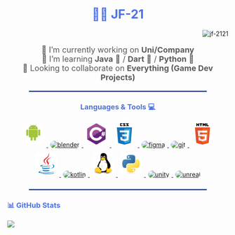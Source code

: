 <h1 align="center" style="color: #4e73df;">👨‍💻 JF-21</h1>

<p align="right"> 
  <img src="https://komarev.com/ghpvc/?username=jf-2121&label=Profile%20views&color=0e75b6&style=flat" alt="jf-2121" />
</p>

<p align="center" style="font-size: 18px; color: #5a5a5a;"> 
  🚀 I’m currently working on <b>Uni/Company</b> <br> 🌱 I’m learning <b>Java</b> 🤖 / <b>Dart</b> 🎯 / <b>Python</b> 🐍 <br> 🤝 Looking to collaborate on <b>Everything (Game Dev Projects)</b>
</p>

<hr style="border: 1px solid #4e73df; width: 80%; margin: 20px auto;" />

<h3 align="center" style="color: #4e73df;">Languages & Tools 💻</h3>

<p align="center">
  <!-- Add rounded corners for style -->
  <a href="https://developer.android.com" target="_blank" rel="noreferrer">
    <img src="https://raw.githubusercontent.com/devicons/devicon/master/icons/android/android-original-wordmark.svg" alt="android" width="50" height="50" style="border-radius: 12px; margin: 5px;"/>
  </a> 
  <a href="https://www.blender.org/" target="_blank" rel="noreferrer">
    <img src="https://download.blender.org/branding/community/blender_community_badge_white.svg" alt="blender" width="50" height="50" style="border-radius: 12px; margin: 5px;" />
  </a> 
  <a href="https://www.w3schools.com/cs/" target="_blank" rel="noreferrer">
    <img src="https://raw.githubusercontent.com/devicons/devicon/master/icons/csharp/csharp-original.svg" alt="csharp" width="50" height="50" style="border-radius: 12px; margin: 5px;" />
  </a> 
  <a href="https://www.w3schools.com/css/" target="_blank" rel="noreferrer">
    <img src="https://raw.githubusercontent.com/devicons/devicon/master/icons/css3/css3-original-wordmark.svg" alt="css3" width="50" height="50" style="border-radius: 12px; margin: 5px;" />
  </a> 
  <a href="https://www.figma.com/" target="_blank" rel="noreferrer">
    <img src="https://www.vectorlogo.zone/logos/figma/figma-icon.svg" alt="figma" width="50" height="50" style="border-radius: 12px; margin: 5px;" />
  </a> 
  <a href="https://git-scm.com/" target="_blank" rel="noreferrer">
    <img src="https://www.vectorlogo.zone/logos/git-scm/git-scm-icon.svg" alt="git" width="50" height="50" style="border-radius: 12px; margin: 5px;" />
  </a> 
  <a href="https://www.w3.org/html/" target="_blank" rel="noreferrer">
    <img src="https://raw.githubusercontent.com/devicons/devicon/master/icons/html5/html5-original-wordmark.svg" alt="html5" width="50" height="50" style="border-radius: 12px; margin: 5px;" />
  </a> 
  <a href="https://www.java.com" target="_blank" rel="noreferrer">
    <img src="https://raw.githubusercontent.com/devicons/devicon/master/icons/java/java-original.svg" alt="java" width="50" height="50" style="border-radius: 12px; margin: 5px;" />
  </a> 
  <a href="https://kotlinlang.org" target="_blank" rel="noreferrer">
    <img src="https://www.vectorlogo.zone/logos/kotlinlang/kotlinlang-icon.svg" alt="kotlin" width="50" height="50" style="border-radius: 12px; margin: 5px;" />
  </a> 
  <a href="https://www.linux.org/" target="_blank" rel="noreferrer">
    <img src="https://raw.githubusercontent.com/devicons/devicon/master/icons/linux/linux-original.svg" alt="linux" width="50" height="50" style="border-radius: 12px; margin: 5px;" />
  </a> 
  <a href="https://www.python.org" target="_blank" rel="noreferrer">
    <img src="https://raw.githubusercontent.com/devicons/devicon/master/icons/python/python-original.svg" alt="python" width="50" height="50" style="border-radius: 12px; margin: 5px;" />
  </a> 
  <a href="https://unity.com/" target="_blank" rel="noreferrer">
    <img src="https://www.vectorlogo.zone/logos/unity3d/unity3d-icon.svg" alt="unity" width="50" height="50" style="border-radius: 12px; margin: 5px;" />
  </a> 
  <a href="https://unrealengine.com/" target="_blank" rel="noreferrer">
    <img src="https://raw.githubusercontent.com/kenangundogan/fontisto/036b7eca71aab1bef8e6a0518f7329f13ed62f6b/icons/svg/brand/unreal-engine.svg" alt="unreal" width="50" height="50" style="border-radius: 12px; margin: 5px;" />
  </a>
</p>

<hr style="border: 1px solid #4e73df; width: 80%; margin: 20px auto;" />

<h3 align="left" style="color: #4e73df;">📊 GitHub Stats</h3>
<a href="">
  <img align="center" width="500" src="https://github-readme-stats.vercel.app/api?username=jf-2121&theme=cobalt&hide_border=true&background=FFFFFF00&count_private=true" />
</a>
